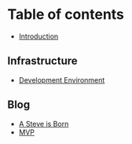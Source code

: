 # Table of contents

* [Introduction](README.md)

## Infrastructure

* [Development Environment](infrastructure/development-environment.md)

## Blog

* [A Steve is Born](blog/a-steve-is-born.md)
* [MVP](blog/mvp.md)

